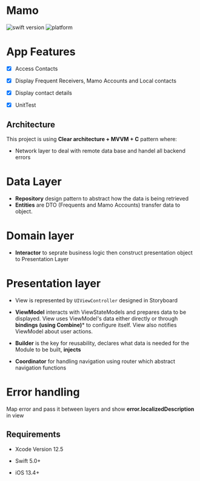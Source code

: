 
# Mamo

  
<div  align="left">

<!-- Swift version -->

<img  src="https://img.shields.io/badge/swift%20version-5.0-brightgreen.svg"  alt="swift version">

<!-- Platform -->

<img  src="https://img.shields.io/badge/platform-ios-lightgrey.svg"  alt="platform" />

</div>

# App Features
- [x] Access Contacts 
- [x] Display Frequent Receivers, Mamo Accounts and Local contacts  
- [x] Display contact details 
- [x] UnitTest

  

## Architecture

This project is using **Clear architecture + MVVM + C** pattern where:

 - Network layer to deal with remote data base and handel all backend errors 

# Data Layer 
 - **Repository** design pattern to abstract how the data is being retrieved  
 - **Entities** are DTO (Frequents and Mamo Accounts) transfer data to object. 

# Domain layer 
- **Interactor** to seprate business logic then construct presentation object to Presentation Layer 

# Presentation layer 
- View is represented by `UIViewController` designed in Storyboard

- **ViewModel** interacts with ViewStateModels and prepares data to be displayed. View uses ViewModel's data either directly or through **bindings (using Combine)*** to configure itself. View also notifies ViewModel about user actions.
- **Builder** is the key for reusability, declares what data is needed for the Module to be built, **injects**
- **Coordinator** for handling navigation using router which abstract navigation functions 

# Error handling 
Map error and pass it between layers and show **error.localizedDescription** in view

## Requirements

- Xcode Version 12.5

- Swift 5.0+

- iOS 13.4+
